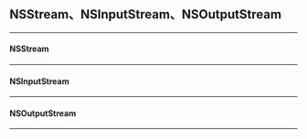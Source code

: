 ## NSStream、NSInputStream、NSOutputStream

--------------



#### NSStream

----



#### NSInputStream

---



#### NSOutputStream

----

